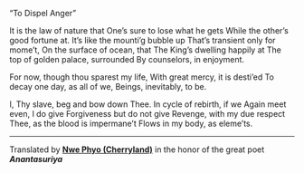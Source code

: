 “To Dispel Anger”

It is the law of nature that
One’s sure to lose what he gets
While the other’s good fortune at.
It’s like the mounti’g bubble up
That’s transient only for mome’t,
On the surface of ocean, that
The King’s dwelling happily at
The top of golden palace, surrounded
By counselors, in enjoyment.

For now, though thou sparest my life,
With great mercy, it is desti’ed
To decay one day, as all of we,
Beings, inevitably, to be.

I, Thy slave, beg and bow down Thee.
In cycle of rebirth, if we
Again meet even, I do give
Forgiveness but do not give
Revenge, with my due respect
Thee, as the blood is impermane’t
Flows in my body, as eleme’ts.

----
Translated by **[Nwe Phyo (Cherryland)](AUTHOR.md)**
in the honor of the great poet ***Anantasuriya***